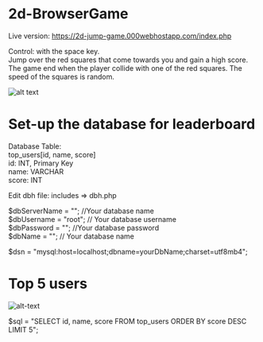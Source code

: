 # 2d-BrowserGame
Live version: https://2d-jump-game.000webhostapp.com/index.php

Control: with the space key.<br>
Jump over the red squares that come towards you and gain a high score. <br>
The game end when the player collide with one of the red squares. The speed of the squares is random.

![alt text](https://imgur.com/5rAzxOg.png)

# Set-up the database for leaderboard
Database Table:<br>
top_users[id, name, score]<br>
id: INT, Primary Key<br>
name: VARCHAR<br>
score: INT<br>

Edit dbh file: includes => dbh.php

$dbServerName = ""; //Your database name<br>
$dbUsername = "root"; // Your database username <br>
$dbPassword = ""; //Your database password <br>
$dbName = ""; // Your database name <br>

$dsn = "mysql:host=localhost;dbname=yourDbName;charset=utf8mb4";

# Top 5 users
![alt-text](https://imgur.com/cHkiv1L.png)

$sql = "SELECT id, name, score FROM top_users ORDER BY score DESC LIMIT 5";
